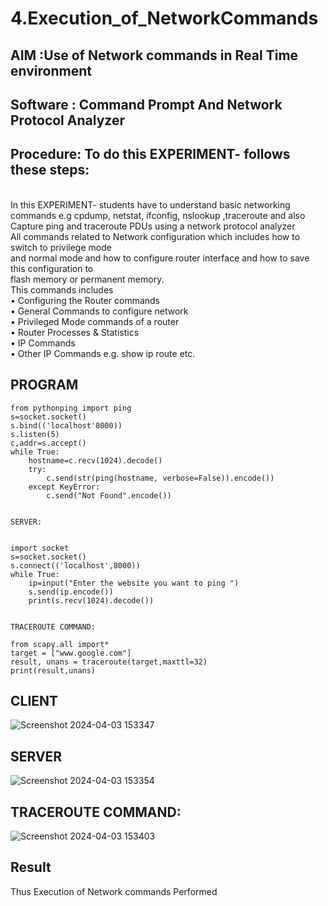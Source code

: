 # 4.Execution_of_NetworkCommands
## AIM :Use of Network commands in Real Time environment
## Software : Command Prompt And Network Protocol Analyzer
## Procedure: To do this EXPERIMENT- follows these steps:
<BR>
In this EXPERIMENT- students have to understand basic networking commands e.g cpdump, netstat, ifconfig, nslookup ,traceroute and also Capture ping and traceroute PDUs using a network protocol analyzer 
<BR>
All commands related to Network configuration which includes how to switch to privilege mode
<BR>
and normal mode and how to configure router interface and how to save this configuration to
<BR>
flash memory or permanent memory.
<BR>
This commands includes
<BR>
• Configuring the Router commands
<BR>
• General Commands to configure network
<BR>
• Privileged Mode commands of a router 
<BR>
• Router Processes & Statistics
<BR>
• IP Commands
<BR>
• Other IP Commands e.g. show ip route etc.
<BR>

## PROGRAM
```
from pythonping import ping 
s=socket.socket() 
s.bind(('localhost'8000)) 
s.listen(5) 
c,addr=s.accept() 
while True: 
    hostname=c.recv(1024).decode() 
    try: 
        c.send(str(ping(hostname, verbose=False)).encode()) 
    except KeyError: 
        c.send("Not Found".encode())


SERVER:


import socket 
s=socket.socket() 
s.connect(('localhost',8000)) 
while True: 
    ip=input("Enter the website you want to ping ") 
    s.send(ip.encode()) 
    print(s.recv(1024).decode())


TRACEROUTE COMMAND:

from scapy.all import* 
target = ["www.google.com"] 
result, unans = traceroute(target,maxttl=32) 
print(result,unans)
```

## CLIENT

![Screenshot 2024-04-03 153347](https://github.com/Srikaavyaathamizh/4.Execution_of_NetworkCommends/assets/144870938/7174039c-331e-42d5-9502-20b48da5de62)

## SERVER
![Screenshot 2024-04-03 153354](https://github.com/Srikaavyaathamizh/4.Execution_of_NetworkCommends/assets/144870938/290ffee4-8013-4c36-9c77-172fcba6d327)


## TRACEROUTE COMMAND:

![Screenshot 2024-04-03 153403](https://github.com/Srikaavyaathamizh/4.Execution_of_NetworkCommends/assets/144870938/43aa3411-cddf-49c5-9aa4-fa580c5102b0)


## Result
Thus Execution of Network commands Performed 

